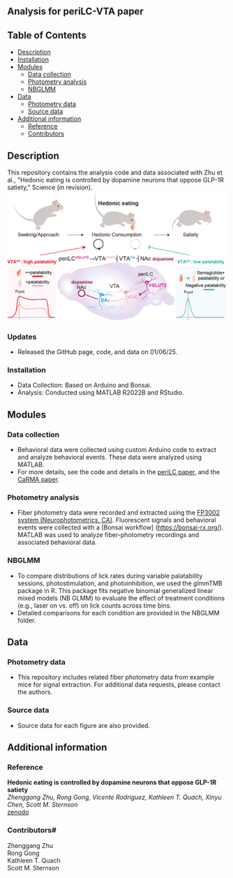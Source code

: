 ## Analysis for periLC-VTA paper

## Table of Contents #
   * [Description](#description)
   * [Installation](#Installation)
   * [Modules](#modules)
      * [Data collection](#Data-collection)
      * [Photometry analysis](#Photometry-analysis)
      * [NBGLMM](#NBGLMM)
   * [Data](#Data)
      * [Photometry data](#example-data)
      * [Source data](#Source-data)
   * [Additional information](#additional-information)
      * [Reference](#reference)
      * [Contributors](#contributors)

## Description #
This repository contains the analysis code and data associated with Zhu et al., "Hedonic eating is controlled by dopamine neurons that oppose GLP-1R satiety," Science (in revision).<br/>
![](/Diagrams/Figure_abstract_V8.png)

### Updates #
- Released the GitHub page, code, and data on 01/06/25. <br/>

### Installation #
- Data Collection: Based on Arduino and Bonsai.
- Analysis: Conducted using MATLAB R2022B and RStudio.

## Modules #

### Data collection #
- Behavioral data were collected using custom Arduino code to extract and analyze behavioral events. These data were analyzed using MATLAB.
- For more details, see the code and details in the [periLC paper](https://www.sciencedirect.com/science/article/pii/S0092867420309399), and the [CaRMA paper](https://www.science.org/doi/10.1126/science.abb2494). <br/>

### Photometry analysis #
- Fiber photometry data were recorded and extracted using the [FP3002 system (Neurophotometrics, CA)](https://neurophotometrics.com/). Fluorescent signals and behavioral events were collected with a [Bonsai workflow] (https://bonsai-rx.org/). MATLAB was used to analyze fiber-photometry recordings and associated behavioral data.

### NBGLMM #
- To compare distributions of lick rates during variable palatability sessions, photostimulation, and photoinhibition, we used the glmmTMB package in R. This package fits negative binomial generalized linear mixed models (NB GLMM) to evaluate the effect of treatment conditions (e.g., laser on vs. off) on lick counts across time bins.<br/>
- Detailed comparisons for each condition are provided in the NBGLMM folder. <br/>

## Data #

### Photometry data #
- This repository includes related fiber photometry data from example mice for signal extraction. For additional data requests, please contact the authors. <br/>

### Source data #
- Source data for each figure are also provided.

## Additional information #

### Reference #

**Hedonic eating is controlled by dopamine neurons that oppose GLP-1R satiety** <br/>
*Zhenggang Zhu, Rong Gong, Vicente Rodriguez, Kathleen T. Quach, Xinyu Chen,
Scott M. Sternson* <br/>
[zenodo](https://doi.org/10.5281/zenodo.14679761)

### Contributors#
Zhenggang Zhu <br/>
Rong Gong <br/>
Kathleen T. Quach <br/>
Scott M. Sternson <br/>
